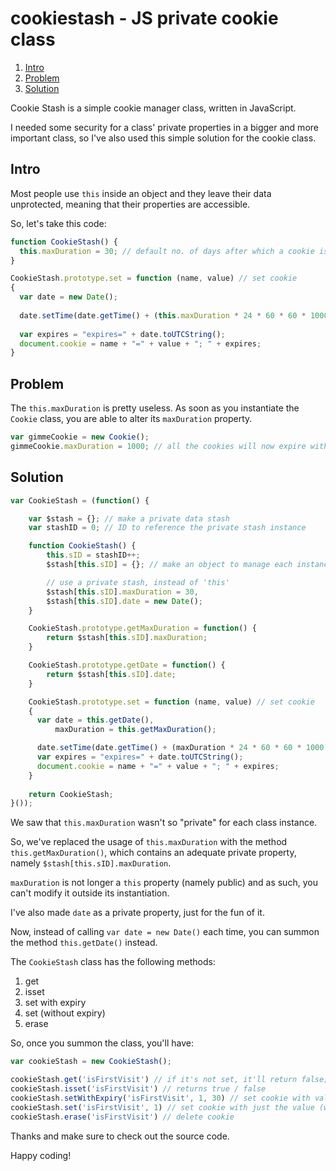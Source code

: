 # cookiestash - JS private cookie class

1. [Intro](#intro)
2. [Problem](#problem)
3. [Solution](#solution)

Cookie Stash is a simple cookie manager class, written in JavaScript.

I needed some security for a class' private properties in a bigger and more important class, so I've also used this simple solution for the cookie class.

## Intro

Most people use `this` inside an object and they leave their data unprotected, meaning that their properties are accessible.

So, let's take this code:

```javascript
function CookieStash() {
  this.maxDuration = 30; // default no. of days after which a cookie is set to expire
}

CookieStash.prototype.set = function (name, value) // set cookie
{
  var date = new Date();
  
  date.setTime(date.getTime() + (this.maxDuration * 24 * 60 * 60 * 1000));
  
  var expires = "expires=" + date.toUTCString();
  document.cookie = name + "=" + value + "; " + expires;
}
```

## Problem

The `this.maxDuration` is pretty useless. As soon as you instantiate the `Cookie` class, you are able to alter its `maxDuration` property.


```javascript
var gimmeCookie = new Cookie();
gimmeCookie.maxDuration = 1000; // all the cookies will now expire within a default of 3 years' time
```

## Solution

```javascript
var CookieStash = (function() {

	var $stash = {}; // make a private data stash
	var stashID = 0; // ID to reference the private stash instance

	function CookieStash() {
		this.sID = stashID++;
		$stash[this.sID] = {}; // make an object to manage each instance

		// use a private stash, instead of 'this'
		$stash[this.sID].maxDuration = 30,
		$stash[this.sID].date = new Date();
	}

	CookieStash.prototype.getMaxDuration = function() {
		return $stash[this.sID].maxDuration;
	}

	CookieStash.prototype.getDate = function() {
		return $stash[this.sID].date;
	}

	CookieStash.prototype.set = function (name, value) // set cookie
	{
	  var date = this.getDate(),
		  maxDuration = this.getMaxDuration();

	  date.setTime(date.getTime() + (maxDuration * 24 * 60 * 60 * 1000));
	  var expires = "expires=" + date.toUTCString();
	  document.cookie = name + "=" + value + "; " + expires;
	}
	
	return CookieStash;
}());
```

We saw that `this.maxDuration` wasn't so "private" for each class instance. 

So, we've replaced the usage of `this.maxDuration` with the method `this.getMaxDuration()`, which contains an adequate private property, namely `$stash[this.sID].maxDuration`.

`maxDuration` is not longer a `this` property (namely public) and as such, you can't modify it outside its instantiation.

I've also made `date` as a private property, just for the fun of it.

Now, instead of calling `var date = new Date()` each time, you can summon the method `this.getDate()` instead.

The `CookieStash` class has the following methods:

1. get
2. isset
3. set with expiry
4. set (without expiry)
5. erase

So, once you summon the class, you'll have:

```javascript
var cookieStash = new CookieStash();

cookieStash.get('isFirstVisit') // if it's not set, it'll return false; otherwise, returns the value
cookieStash.isset('isFirstVisit') // returns true / false
cookieStash.setWithExpiry('isFirstVisit', 1, 30) // set cookie with value and expiry date
cookieStash.set('isFirstVisit', 1) // set cookie with just the value (will self-destruct in the defaulted no. of days - see getMaxDuration method)
cookieStash.erase('isFirstVisit') // delete cookie
```

Thanks and make sure to check out the source code.

Happy coding!
